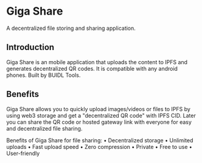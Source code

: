 # Giga Share

A decentralized file storing and sharing application.

## Introduction

Giga Share is an mobile application that uploads the content to IPFS and generates decentralized QR codes. It is compatible with any android phones. Built by BUIDL Tools.

## Benefits

Giga Share allows you to quickly upload images/videos or files to IPFS by using web3 storage and get a "decentralized QR code" with IPFS CID. Later you can share the QR code or hosted gateway link with everyone for easy and decentralized file sharing.
      
Benefits of Giga Share for file sharing:
  • Decentralized storage
  • Unlimited uploads
  • Fast upload speed
  • Zero compression
  • Private
  • Free to use
  • User-friendly
